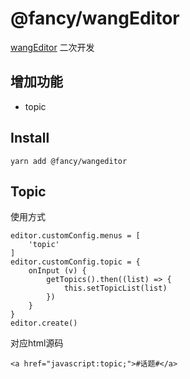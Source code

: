 
# @fancy/wangEditor

[wangEditor](http://wangEditor.github.io/) 二次开发

## 增加功能

- topic

## Install

```
yarn add @fancy/wangeditor
```

## Topic

使用方式
```
editor.customConfig.menus = [
    'topic'
]
editor.customConfig.topic = {
    onInput (v) {
        getTopics().then((list) => {
            this.setTopicList(list)
        })
    }
}
editor.create()
```
对应html源码
```
<a href="javascript:topic;">#话题#</a>
```
